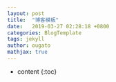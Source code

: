 ```yaml
---
layout: post
title:  "博客模板"
date:   2019-03-27 02:28:18 +0800
categories: BlogTemplate
tags: jekyll
author: ougato
mathjax: true
---
```


* content
{:toc}